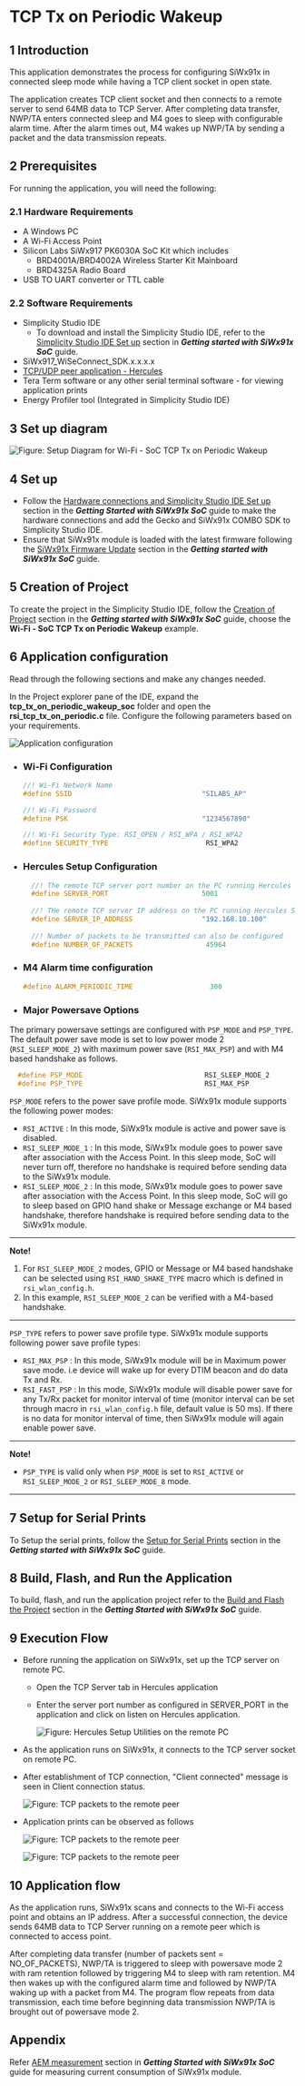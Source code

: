 # **TCP Tx on Periodic Wakeup**

## **1 Introduction**

This application demonstrates the process for configuring SiWx91x in connected sleep mode while having a TCP client socket in open state.

The application creates TCP client socket and then connects to a remote server to send 64MB data to TCP Server. After completing data transfer, NWP/TA enters connected sleep and M4 goes to sleep with configurable alarm time. After the alarm times out, M4 wakes up NWP/TA by sending a packet and the data transmission repeats.

## **2 Prerequisites**
For running the application, you will need the following:
### **2.1 Hardware Requirements**
- A Windows PC
- A Wi-Fi Access Point
- Silicon Labs SiWx917 PK6030A SoC Kit which includes
  - BRD4001A/BRD4002A Wireless Starter Kit Mainboard
  - BRD4325A Radio Board
- USB TO UART converter or TTL cable
### **2.2 Software Requirements**
- Simplicity Studio IDE
   - To download and install the Simplicity Studio IDE, refer to the [Simplicity Studio IDE Set up]() section in ***Getting started with SiWx91x SoC*** guide.
- SiWx917_WiSeConnect_SDK.x.x.x.x
- [TCP/UDP peer application - Hercules](https://www.hw-group.com/software/hercules-setup-utility)
- Tera Term software or any other serial terminal software - for viewing application prints
- Energy Profiler tool (Integrated in Simplicity Studio IDE)

## **3 Set up diagram**

![Figure: Setup Diagram for Wi-Fi - SoC TCP Tx on Periodic Wakeup](resources/readme/image184socwithenergyprofiler.png)

## **4 Set up** 
- Follow the [Hardware connections and Simplicity Studio IDE Set up]()  section in the ***Getting Started with SiWx91x SoC*** guide to make the hardware connections and add the Gecko and SiWx91x COMBO SDK to Simplicity Studio IDE.
- Ensure that SiWx91x module is loaded with the latest firmware following the [SiWx91x Firmware Update]() section in the ***Getting started with SiWx91x SoC*** guide.

## **5 Creation of Project**

To create the project in the Simplicity Studio IDE, follow the [Creation of Project]() section in the ***Getting started with SiWx91x SoC*** guide, choose the **Wi-Fi - SoC TCP Tx on Periodic Wakeup** example.
   

## **6 Application configuration**
Read through the following sections and make any changes needed. 
  
In the Project explorer pane of the IDE, expand the **tcp_tx_on_periodic_wakeup_soc** folder and open the **rsi_tcp_tx_on_periodic.c** file. Configure the following parameters based on your requirements.

   ![Application configuration](resources/readme/tcptxonperiodicwakeupapplicationconfiguration.png)

- ### **Wi-Fi Configuration**

    ```c
    //! Wi-Fi Network Name
    #define SSID                                "SILABS_AP"      

    //! Wi-Fi Password
    #define PSK                                 "1234567890"     

    //! Wi-Fi Security Type: RSI_OPEN / RSI_WPA / RSI_WPA2
    #define SECURITY_TYPE                        RSI_WPA2         
    ```

- ### **Hercules Setup Configuration**

    ```c
      //! The remote TCP server port number on the PC running Hercules Setup
      #define SERVER_PORT                       5001               
      
      //! THe remote TCP server IP address on the PC running Hercules Setup
      #define SERVER_IP_ADDRESS                 "192.168.10.100"   
      
      //! Number of packets to be transmitted can also be configured
      #define NUMBER_OF_PACKETS                  45964
    ```

- ### **M4 Alarm time configuration**
  ```c
  #define ALARM_PERIODIC_TIME                   300
  ```

- ### **Major Powersave Options**
The primary powersave settings are configured with `PSP_MODE` and `PSP_TYPE`. The default power save mode is set to low power mode 2 (`RSI_SLEEP_MODE_2`) with maximum power save (`RSI_MAX_PSP`) and with M4 based handshake as follows.

```c
  #define PSP_MODE                              RSI_SLEEP_MODE_2
  #define PSP_TYPE                              RSI_MAX_PSP
```

`PSP_MODE` refers to the power save profile mode. SiWx91x module supports the following power modes:

  - `RSI_ACTIVE` : In this mode, SiWx91x module is active and power save is disabled.
  - `RSI_SLEEP_MODE_1` : In this mode, SiWx91x module goes to power save after association with the Access Point. In this sleep mode, SoC will never turn off, therefore no handshake is required before sending data to the SiWx91x module.
  - `RSI_SLEEP_MODE_2` : In this mode, SiWx91x module goes to power save after association with the Access Point. In this sleep mode, SoC will go to sleep based on GPIO hand shake or Message exchange or M4 based handshake, therefore handshake is required before sending data to the SiWx91x module.
 
---- 

**Note!**
  1. For `RSI_SLEEP_MODE_2`  modes, GPIO or Message or M4 based handshake can be selected using `RSI_HAND_SHAKE_TYPE` macro which is defined in `rsi_wlan_config.h`.
  2. In this example, `RSI_SLEEP_MODE_2` can be verified with a M4-based handshake. 

----

`PSP_TYPE` refers to power save profile type. SiWx91x module supports following power save profile types:
  - `RSI_MAX_PSP` : In this mode, SiWx91x module will be in Maximum power save mode. i.e device will wake up for every DTIM beacon and do data Tx and Rx.
  - `RSI_FAST_PSP` : In this mode, SiWx91x module will disable power save for any Tx/Rx packet for monitor interval of time (monitor interval can be set through macro in `rsi_wlan_config.h` file, default value is 50 ms). If there is no data for monitor interval of time, then SiWx91x module will again enable power save.
----

**Note!**
- `PSP_TYPE` is valid only when `PSP_MODE` is set to `RSI_ACTIVE` or `RSI_SLEEP_MODE_2` or `RSI_SLEEP_MODE_8` mode.
----

## **7 Setup for Serial Prints**

To Setup the serial prints, follow the [Setup for Serial Prints]() section in the ***Getting started with SiWx91x SoC*** guide.
 
## **8 Build, Flash, and Run the Application**

To build, flash, and run the application project refer to the [Build and Flash the Project]() section in the ***Getting Started with SiWx91x SoC*** guide.

## **9 Execution Flow**
- Before running the application on SiWx91x, set up the TCP server on remote PC. 
  - Open the TCP Server tab in Hercules application
  - Enter the server port number as configured in SERVER_PORT in the application and click on listen on Hercules application.
    
    ![Figure: Hercules Setup Utilities on the remote PC](resources/readme/image185.png)

- As the application runs on SiWx91x, it connects to the TCP server socket on remote PC. 

-  After establishment of TCP connection, "Client connected" message is seen in Client connection status.
 
      ![Figure: TCP packets to the remote peer](resources/readme/image187.png)

- Application prints can be observed as follows

  ![Figure: TCP packets to the remote peer](resources/readme/tcptxonperiodicwakeupapplicationprints1.png)

  ![Figure: TCP packets to the remote peer](resources/readme/tcptxonperiodicwakeupapplicationprints2.png)


## **10 Application flow**
As the application runs, SiWx91x scans and connects to the Wi-Fi access point and obtains an IP address. After a successful connection, the device sends 64MB data to TCP Server running on a remote peer which is connected to access point. 

After completing data transfer (number of packets sent = NO_OF_PACKETS), NWP/TA is triggered to sleep with powersave mode 2 with ram retention followed by triggering M4 to sleep with ram retention. M4 then wakes up with the configured alarm time and followed by NWP/TA waking up with a packet from M4. The program flow repeats from data transmission, each time before beginning data transmission NWP/TA is brought out of powersave mode 2.

## **Appendix**
Refer [AEM measurement]() section in ***Getting Started with SiWx91x SoC*** guide for measuring current consumption of SiWx91x module. 


